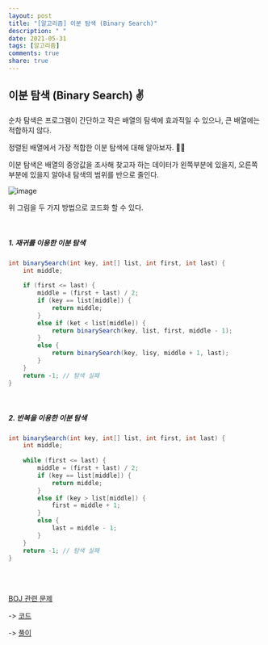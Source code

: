 ```yaml
---
layout: post
title: "[알고리즘] 이분 탐색 (Binary Search)"
description: " "
date: 2021-05-31
tags: [알고리즘]
comments: true
share: true
---
```


## 이분 탐색 (Binary Search) ✌

순차 탐색은 프로그램이 간단하고 작은 배열의 탐색에 효과적일 수 있으나, 큰 배열에는 적합하지 않다.

정렬된 배열에서 가장 적합한 이분 탐색에 대해 알아보자. 👩‍🔬

이분 탐색은 배열의 중앙값을 조사해 찾고자 하는 데이터가 왼쪽부분에 있을지, 오른쪽 부분에 있을지 알아내 탐색의 범위를 반으로 줄인다.

![image](https://user-images.githubusercontent.com/64277114/104457808-d7bc8b00-55ed-11eb-8028-a483b3abc781.png)

위 그림을 두 가지 방법으로 코드화 할 수 있다.

<br/>

##### 1. 재귀를 이용한 이분 탐색

```java
int binarySearch(int key, int[] list, int first, int last) {
    int middle;
    
    if (first <= last) {
        middle = (first + last) / 2;
        if (key == list[middle]) {
            return middle;
        }
        else if (ket < list[middle]) {
            return binarySearch(key, list, first, middle - 1);
        }
        else {
            return binarySearch(key, lisy, middle + 1, last);
        }
    }
    return -1; // 탐색 실패
}
```

<br/>

##### 2. 반복을 이용한 이분 탐색

```java
int binarySearch(int key, int[] list, int first, int last) {
	int middle;
    
    while (first <= last) {
        middle = (first + last) / 2;
        if (key == list[middle]) {
            return middle;
        }
        else if (key > list[middle]) {
            first = middle + 1;
        }
        else {
            last = middle - 1;
        }
    }
    return -1; // 탐색 실패
}
```

<br/>

<br/>

[BOJ 관련 문제](https://www.acmicpc.net/problem/10815)

-> [코드](https://github.com/kong0527/Algorithm-Study/blob/master/2021/JAN_2021/BOJ_10815.java)

-> [풀이](https://blog.naver.com/o____ri/222206512917)

